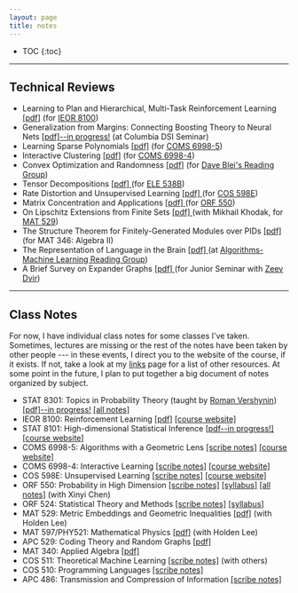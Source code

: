 ```yaml
---
layout: page
title: notes
---
```



<!-- example of the message class
<p class="message">
  My name is Kiran Vodrahalli. 
</p>
-->

* TOC
{:toc}

___

## Technical Reviews

* Learning to Plan and Hierarchical, Multi-Task Reinforcement Learning [[pdf]](ieor8100_project.pdf) (for [IEOR 8100](https://ieor8100.github.io/rl/))
* Generalization from Margins: Connecting Boosting Theory to Neural Nets [[pdf]--in progress!](margins_generalization_boosting_nn.pdf) (at Columbia DSI Seminar)
* Learning Sparse Polynomials [[pdf]](alggeo_project.pdf) (for [COMS 6998-5](https://ilyaraz.org/static/class/))
* Interactive Clustering [[pdf]](interactive_clustering.pdf) (for [COMS 6998-4](http://www.cs.columbia.edu/~djhsu/coms6998-f17/))
* Convex Optimization and Randomness [[pdf]](convex_opt_bubeck_ch6.pdf) (for [Dave Blei's Reading Group](https://groups.google.com/forum/#!forum/columbia-ml-reading))
* Tensor Decompositions <a href="{{site.baseurl }}/notes/tensor_writeup.pdf" title="tensor_decomp"> [pdf] </a> (for [ELE 538B](http://www.princeton.edu/~yc5/ele538b_sparsity/))
* Rate Distortion and Unsupervised Learning <a href="{{site.baseurl }}/notes/rate-distortion_presentation.pdf" title="rate_distortion"> [pdf] </a> (for [COS 598E](http://www.cs.princeton.edu/courses/archive/spring17/cos598E/))
* Matrix Concentration and Applications <a href="{{site.baseurl }}/notes/final_project_matrix_concentration.pdf" title="matrix_concentration"> [pdf] </a> (for [ORF 550](http://www.princeton.edu/~rvan/syllabus570.pdf))
* On Lipschitz Extensions from Finite Sets <a href="{{ site.baseurl }}/notes/lipschitz_finite_sets.pdf" title="naor_lipschitz"> [pdf] </a> (with Mikhail Khodak, for [MAT 529](http://web.math.princeton.edu/~naor/))
* The Structure Theorem for Finitely-Generated Modules over PIDs <a href="{{ site.baseurl }}/notes/346_modules_over_PIDs.pdf" title="modules_PIDS"> [pdf] </a> (for MAT 346: Algebra II)
* The Representation of Language in the Brain <a href="{{ site.baseurl }}/notes/alg-ml-mitchell-talk.pdf" title="alg-ml1"> [pdf] </a> (at [Algorithms-Machine Learning Reading Group](http://theory.cs.princeton.edu/algmlreadinggroup.html))
* A Brief Survey on Expander Graphs <a href="{{ site.baseurl }}/notes/jsem2015paper.pdf" title="jsem"> [pdf] </a> (for Junior Seminar with [Zeev Dvir](http://www.cs.princeton.edu/~zdvir/))

---

## Class Notes

For now, I have individual class notes for some classes I've taken. Sometimes, lectures are missing or the rest of the notes have been taken by other people --- in these events, I direct you to the website of the course, if it exists. If not, take a look at my [links]({{site.baseurl}}/links) page for a list of other resources. At some point in the future, I plan to put together a big document of notes organized by subject. 

* STAT 8301: Topics in Probability Theory (taught by [Roman Vershynin](https://www.math.uci.edu/~rvershyn/)) [[pdf]--in progress!](vershynin_HDP.pdf) [[all notes]](https://www.math.uci.edu/~rvershyn/papers/HDP-book/HDP-book.pdf)
* IEOR 8100: Reinforcement Learning <a href= "{{ site.baseurl }}/notes/rl-notes.pdf" title="RL">[pdf]</a> [[course website]](https://ieor8100.github.io/rl/)
* STAT 8101: High-dimensional Statistical Inference <a href= "{{ site.baseurl }}/notes/high-dim-stat-inference-notes.pdf" title="high-dim-stats">[pdf--in progress!]</a> [[course website]](http://www.columbia.edu/~my2550/HDSI-2018/HDSI.html)
* COMS 6998-5: Algorithms with a Geometric Lens <a href= "{{ site.baseurl }}/notes/alggeo_scribe_9_25_17.pdf" title="alg-geo">[scribe notes]</a> [[course website]](https://ilyaraz.org/static/class/)
* COMS 6998-4: Interactive Learning <a href= "{{ site.baseurl }}/notes/imitation_learning_notes.pdf" title="imitation">[scribe notes]</a> [[course website]](http://www.cs.columbia.edu/~djhsu/coms6998-f17/)
* COS 598E: Unsupervised Learning <a href= "{{ site.baseurl }}/notes/COS598E_lec2.pdf" title="cos598E">[scribe notes]</a> [[course website]](http://www.cs.princeton.edu/courses/archive/spring17/cos598E/)
* ORF 550: Probability in High Dimension <a href= "{{ site.baseurl }}/notes/ORF550_scribe_dec2.pdf" title="orf550">[scribe notes]</a> [[syllabus]](http://www.princeton.edu/~rvan/syllabus570.pdf) [[all notes]](http://www.princeton.edu/~rvan/APC550.pdf) (with Xinyi Chen)
* ORF 524: Statistical Theory and Methods <a href= "{{ site.baseurl }}/notes/orf524_scribe.pdf" title="orf524">[scribe notes]</a> [[syllabus]](http://www.princeton.edu/~samory/Courses/Syllabus524.pdf)
* MAT 529: Metric Embeddings and Geometric Inequalities <a href= "{{ site.baseurl }}/notes/mat529_notes.pdf" title="529metric">[pdf]</a> (with Holden Lee)
* MAT 597/PHY521: Mathematical Physics <a href= "{{ site.baseurl }}/notes/mat597_notes.pdf" title="529randomgraphs">[pdf]</a> (with Holden Lee)
* APC 529: Coding Theory and Random Graphs <a href= "{{ site.baseurl }}/notes/529_random-graphs.pdf" title="529randomgraphs">[pdf]</a>
* MAT 340: Applied Algebra <a href= "{{ site.baseurl }}/notes/340_notes.pdf" title="340alg">[pdf]</a> 
* COS 511: Theoretical Machine Learning <a href= "http://www.cs.princeton.edu/courses/archive/spring15/cos511/" title= "cos511"> [scribe notes]</a> (with others)
* COS 510: Programming Languages <a href= "{{ site.baseurl }}/notes/curry_howard_cos510notes.pdf" title="cos510notes"> [scribe notes] </a> 
* APC 486: Transmission and Compression of Information <a href= "{{ site.baseurl }}/notes/apc486_kiran_scribe_notes.pdf" title="apc486notes"> [scribe notes] </a>
